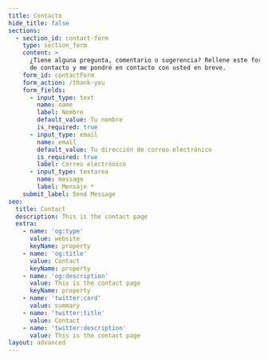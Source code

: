```yaml
---
title: Contacto
hide_title: false
sections:
  - section_id: contact-form
    type: section_form
    content: >
      ¿Tiene alguna pregunta, comentario o sugerencia? Rellene este formulario
      de contacto y me pondré en contacto con usted en breve.
    form_id: contactForm
    form_action: /thank-you
    form_fields:
      - input_type: text
        name: name
        label: Nombre
        default_value: Tu nombre
        is_required: true
      - input_type: email
        name: email
        default_value: Tu dirección de correo electrónico
        is_required: true
        label: Correo electrónico
      - input_type: textarea
        name: message
        label: Mensaje *
    submit_label: Send Message
seo:
  title: Contact
  description: This is the contact page
  extra:
    - name: 'og:type'
      value: website
      keyName: property
    - name: 'og:title'
      value: Contact
      keyName: property
    - name: 'og:description'
      value: This is the contact page
      keyName: property
    - name: 'twitter:card'
      value: summary
    - name: 'twitter:title'
      value: Contact
    - name: 'twitter:description'
      value: This is the contact page
layout: advanced
---
```

